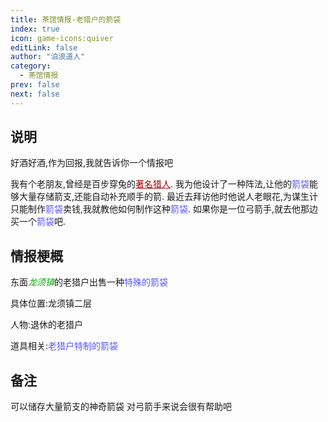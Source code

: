 ```yaml
---
title: 茶馆情报-老猎户的箭袋
index: true
icon: game-icons:quiver
editLink: false
author: "泊浪道人"
category:
  - 茶馆情报
prev: false
next: false
---
```


## 说明

好酒好酒,作为回报,我就告诉你一个情报吧

我有个老朋友,曾经是百步穿兔的<span style="color: #AA0000;"><span style="text-decoration: underline;">著名猎人</span></span>.
我为他设计了一种阵法,让他的<span style="color: #5555FF;">箭袋</span>能够大量存储箭支,还能自动补充顺手的箭.
最近去拜访他时他说人老眼花,为谋生计只能制作<span style="color: #5555FF;">箭袋</span>卖钱,我就教他如何制作这种<span style="color: #5555FF;">箭袋</span>.
如果你是一位弓箭手,就去他那边买一个<span style="color: #5555FF;">箭袋</span>吧.

## 情报梗概

东面<span style="color: #00AA00;"><span style="font-style: italic;">龙须镇</span></span>的老猎户出售一种<span style="color: #5555FF;">特殊的箭袋</span>

具体位置:龙须镇二层

人物:退休的老猎户

道具相关:<span style="color: #5555FF;">老猎户特制的箭袋</span>

## 备注

可以储存大量箭支的神奇箭袋
对弓箭手来说会很有帮助吧